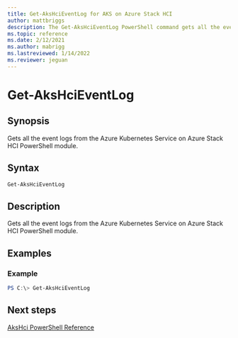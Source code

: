 ```yaml
---
title: Get-AksHciEventLog for AKS on Azure Stack HCI
author: mattbriggs
description: The Get-AksHciEventLog PowerShell command gets all the event logs from the AKS on Azure Stack HCI PowerShell module.
ms.topic: reference
ms.date: 2/12/2021
ms.author: mabrigg 
ms.lastreviewed: 1/14/2022
ms.reviewer: jeguan
---
```


# Get-AksHciEventLog

## Synopsis
Gets all the event logs from the Azure Kubernetes Service on Azure Stack HCI PowerShell module.

## Syntax

```powershell
Get-AksHciEventLog
```

## Description
Gets all the event logs from the Azure Kubernetes Service on Azure Stack HCI PowerShell module.

## Examples

### Example
```powershell
PS C:\> Get-AksHciEventLog
```
## Next steps

[AksHci PowerShell Reference](index.md)
